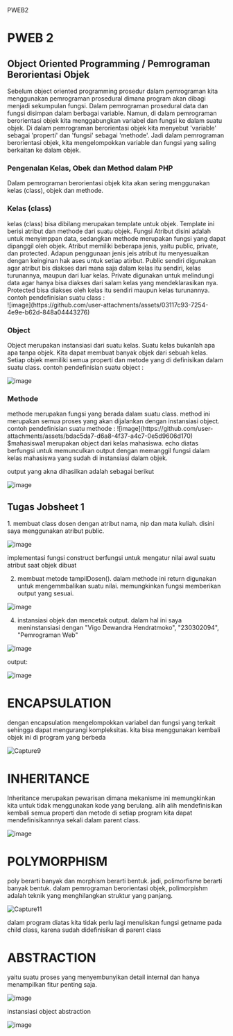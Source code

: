  P W E B 2 

<h1> PWEB 2 </h1> 
<h2> Object Oriented Programming / Pemrograman Berorientasi Objek</h2>
Sebelum object oriented programming prosedur dalam pemrograman kita menggunakan pemrograman prosedural dimana program akan dibagi menjadi sekumpulan fungsi. Dalam pemrograman prosedural data dan fungsi disimpan dalam berbagai variable. Namun, di dalam pemrograman berorientasi objek kita menggabungkan variabel dan fungsi ke dalam suatu objek. Di dalam pemrograman berorientasi objek kita menyebut 'variable' sebagai 'properti' dan 'fungsi' sebagai 'methode'. Jadi dalam pemrograman berorientasi objek, kita mengelompokkan variable dan fungsi yang saling berkaitan ke dalam objek.
 <h3>Pengenalan Kelas, Obek dan Method dalam PHP</h3>
Dalam pemrograman berorientasi objek kita akan sering menggunakan kelas (class), objek dan methode. 
<h3>Kelas (class)</h3>
kelas (class) bisa dibilang merupakan template untuk objek. Template ini berisi atribut dan methode dari suatu objek. Fungsi Atribut disini adalah untuk menyimppan data, sedangkan methode merupakan fungsi yang dapat dipanggil oleh objek. 
Atribut memiliki beberapa jenis, yaitu public, private, dan protected. Adapun penggunaan jenis jeis atribut itu menyesuaikan dengan keinginan hak ases untuk setiap atirbut. Public sendiri digunakan agar atribut bis diakses dari mana saja dalam kelas itu sendiri, kelas turunannya, maupun dari luar kelas. Private digunakan untuk melindungi data agar hanya bisa diakses dari salam kelas yang mendeklarasikan nya. Protected bisa diakses oleh kelas itu sendiri maupun kelas turunannya. 
contoh pendefinisian suatu class :
<br>
![image](https://github.com/user-attachments/assets/03117c93-7254-4e9e-b62d-848a04443276)


<h3>Object</h3>
Object merupakan instansiasi dari suatu kelas. Suatu kelas bukanlah apa apa tanpa objek. Kita dapat membuat banyak objek dari sebuah kelas. Setiap objek memiliki semua properti dan metode yang di definisikan dalam suatu class.
contoh pendefinisian suatu object :

![image](https://github.com/user-attachments/assets/54fa1bde-5491-4e89-9fb7-01fa89b63ae8)



<h3>Methode</h3>
methode merupakan fungsi yang berada dalam suatu class. method ini merupakan semua proses yang akan dijalankan dengan instansiasi object.
contoh pendefinisian suatu methode :
![image](https://github.com/user-attachments/assets/bdac5da7-d6a8-4f37-a4c7-0e5d9606d170)
$mahasiswa1 merupakan object dari kelas mahasiswa. echo diatas berfungsi untuk memunculkan output dengan memanggil fungsi dalam kelas mahasiswa yang sudah di instansiasi dalam objek.

output yang akna dihasilkan adalah sebagai berikut 

![image](https://github.com/user-attachments/assets/285a3444-5bd1-4a99-836b-9edcb85fb4dd)


<h2>Tugas Jobsheet 1</h2>
1. membuat class dosen dengan atribut nama, nip dan mata kuliah. disini saya menggunakan atribut public.

![image](https://github.com/user-attachments/assets/eeb6b3aa-439a-43ba-95ba-1c3526efcbec)

implementasi fungsi construct berfungsi untuk mengatur nilai awal suatu atribut saat objek dibuat

2. membuat metode tampilDosen(). dalam methode ini return digunakan untuk mengemmbalikan suatu nilai. memungkinkan fungsi memberikan output yang sesuai.
   
![image](https://github.com/user-attachments/assets/000215cf-4e72-4d3b-928f-03181eb2ac01)

4. instansiasi objek dan mencetak output. dalam hal ini saya meninstansiasi dengan "Vigo Dewandra Hendratmoko", "230302094", "Pemrograman Web"
   
![image](https://github.com/user-attachments/assets/0a239676-b9ed-4b3c-97b2-888955d7d904)

output:

![image](https://github.com/user-attachments/assets/873927cd-4343-4da5-b5da-294bcde896b9)

<h1>ENCAPSULATION</h1>
dengan encapsulation mengelompokkan variabel dan fungsi yang terkait sehingga dapat mengurangi kompleksitas. kita bisa menggunakan kembali objek ini di program yang berbeda

![Capture9](https://github.com/user-attachments/assets/de820ed3-25b2-4df0-8302-c40ab467442c)



<h1>INHERITANCE</h1>

Inheritance merupakan pewarisan dimana mekanisme ini memungkinkan kita untuk tidak menggunakan kode yang berulang. alih alih mendefinisikan kembali semua properti dan metode di setiap program kita dapat mendefinisikannnya sekali dalam parent class. 

![image](https://github.com/user-attachments/assets/bebad84a-0856-450a-b1b3-d8878e5b555a)

<h1>POLYMORPHISM</h1>

poly berarti banyak dan morphism berarti bentuk. jadi, polimorfisme berarti banyak bentuk. dalam pemrograman berorientasi objek, polimorpishm adalah teknik yang menghilangkan struktur yang panjang.

![Capture11](https://github.com/user-attachments/assets/36e5054e-63fb-4ee2-afb1-04d5b5c40ae4)

dalam program diatas kita tidak perlu lagi menuliskan fungsi getname pada child class, karena sudah didefinisikan di parent class

<h1>ABSTRACTION</h1>
yaitu suatu proses yang menyembunyikan detail internal dan hanya menampilkan fitur penting saja.

![image](https://github.com/user-attachments/assets/00039fd5-1113-465e-b3ab-64da8dd1eb45)

instansiasi object abstraction

![image](https://github.com/user-attachments/assets/5baa2f80-cd1a-4c1f-aa84-7c6eff78f0c9)










